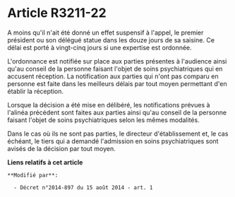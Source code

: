 # Article R3211-22

A moins qu'il n'ait été donné un effet suspensif à l'appel, le premier président ou son délégué statue dans les douze jours
de sa saisine. Ce délai est porté à vingt-cinq jours si une expertise est ordonnée. 

L'ordonnance est notifiée sur place aux parties présentes à l'audience ainsi qu'au conseil de la personne faisant l'objet de
soins psychiatriques qui en accusent réception. La notification aux parties qui n'ont pas comparu en personne est faite dans
les meilleurs délais par tout moyen permettant d'en établir la réception. 

Lorsque la décision a été mise en délibéré, les notifications prévues à l'alinéa précédent sont faites aux parties ainsi
qu'au conseil de la personne faisant l'objet de soins psychiatriques selon les mêmes modalités. 

Dans le cas où ils ne sont pas parties, le directeur d'établissement et, le cas échéant, le tiers qui a demandé l'admission
en soins psychiatriques sont avisés de la décision par tout moyen.

**Liens relatifs à cet article**

	**Modifié par**:

	  - Décret n°2014-897 du 15 août 2014 - art. 1
